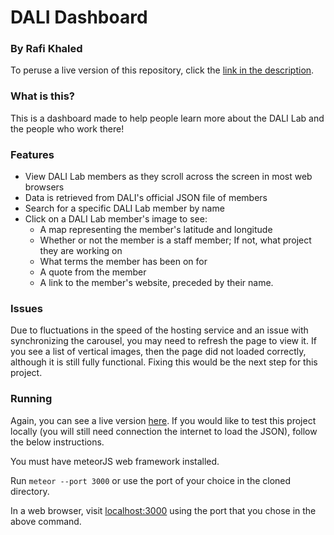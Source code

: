 # DALI Dashboard
### By Rafi Khaled

To peruse a live version of this repository, click the [link in the description](http://rafis-dali-dashboard.herokuapp.com/). 

### What is this?

This is a dashboard made to help people learn more about the DALI Lab and the people who work there!

### Features

- View DALI Lab members as they scroll across the screen in most web browsers
- Data is retrieved from DALI's official JSON file of members
- Search for a specific DALI Lab member by name
- Click on a DALI Lab member's image to see:
  - A map representing the member's latitude and longitude
  - Whether or not the member is a staff member; If not, what project they are working on
  - What terms the member has been on for
  - A quote from the member
  - A link to the member's website, preceded by their name.

### Issues

Due to fluctuations in the speed of the hosting service and an issue with synchronizing the carousel, you may need to refresh the page to view it. If you see a list of vertical images, then the page did not loaded correctly, although it is still fully functional. Fixing this would be the next step for this project.


### Running

Again, you can see a live version [here](http://rafis-dali-dashboard.herokuapp.com/). If you would like to test this project locally (you will still need connection the internet to load the JSON), follow the below instructions.

You must have meteorJS web framework installed. 

Run `meteor --port 3000` or use the port of your choice in the cloned directory.

In a web browser, visit [localhost:3000](http://localhost:3000/) using the port that you chose in the above command.
